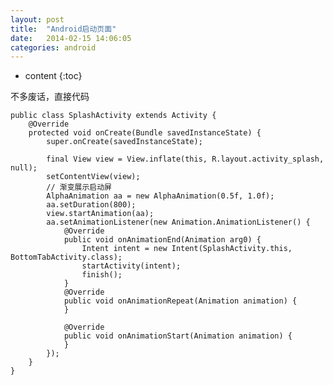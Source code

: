 ```yaml
---
layout: post
title:  "Android启动页面"
date:   2014-02-15 14:06:05
categories: android
---
```


* content
{:toc}

不多废话，直接代码

    public class SplashActivity extends Activity {
        @Override
        protected void onCreate(Bundle savedInstanceState) {
            super.onCreate(savedInstanceState);

            final View view = View.inflate(this, R.layout.activity_splash, null);
            setContentView(view);
            // 渐变展示启动屏
            AlphaAnimation aa = new AlphaAnimation(0.5f, 1.0f);
            aa.setDuration(800);
            view.startAnimation(aa);
            aa.setAnimationListener(new Animation.AnimationListener() {
                @Override
                public void onAnimationEnd(Animation arg0) {
                    Intent intent = new Intent(SplashActivity.this, BottomTabActivity.class);
                    startActivity(intent);
                    finish();
                }
                @Override
                public void onAnimationRepeat(Animation animation) {
                }

                @Override
                public void onAnimationStart(Animation animation) {
                }
            });
        }
    }
